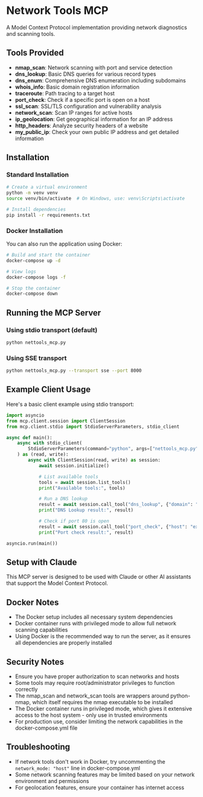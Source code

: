 # Network Tools MCP

A Model Context Protocol implementation providing network diagnostics and scanning tools.

## Tools Provided

- **nmap_scan**: Network scanning with port and service detection
- **dns_lookup**: Basic DNS queries for various record types
- **dns_enum**: Comprehensive DNS enumeration including subdomains
- **whois_info**: Basic domain registration information
- **traceroute**: Path tracing to a target host
- **port_check**: Check if a specific port is open on a host
- **ssl_scan**: SSL/TLS configuration and vulnerability analysis
- **network_scan**: Scan IP ranges for active hosts
- **ip_geolocation**: Get geographical information for an IP address
- **http_headers**: Analyze security headers of a website
- **my_public_ip**: Check your own public IP address and get detailed information

## Installation

### Standard Installation

```bash
# Create a virtual environment
python -m venv venv
source venv/bin/activate  # On Windows, use: venv\Scripts\activate

# Install dependencies
pip install -r requirements.txt
```

### Docker Installation

You can also run the application using Docker:

```bash
# Build and start the container
docker-compose up -d

# View logs
docker-compose logs -f

# Stop the container
docker-compose down
```

## Running the MCP Server

### Using stdio transport (default)

```bash
python nettools_mcp.py
```

### Using SSE transport

```bash
python nettools_mcp.py --transport sse --port 8000
```

## Example Client Usage

Here's a basic client example using stdio transport:

```python
import asyncio
from mcp.client.session import ClientSession
from mcp.client.stdio import StdioServerParameters, stdio_client

async def main():
    async with stdio_client(
        StdioServerParameters(command="python", args=["nettools_mcp.py"])
    ) as (read, write):
        async with ClientSession(read, write) as session:
            await session.initialize()

            # List available tools
            tools = await session.list_tools()
            print("Available tools:", tools)

            # Run a DNS lookup
            result = await session.call_tool("dns_lookup", {"domain": "example.com", "record_type": "A"})
            print("DNS Lookup result:", result)

            # Check if port 80 is open
            result = await session.call_tool("port_check", {"host": "example.com", "port": 80})
            print("Port check result:", result)

asyncio.run(main())
```

## Setup with Claude

This MCP server is designed to be used with Claude or other AI assistants that support the Model Context Protocol.

## Docker Notes

- The Docker setup includes all necessary system dependencies
- Docker container runs with privileged mode to allow full network scanning capabilities
- Using Docker is the recommended way to run the server, as it ensures all dependencies are properly installed

## Security Notes

- Ensure you have proper authorization to scan networks and hosts
- Some tools may require root/administrator privileges to function correctly
- The nmap_scan and network_scan tools are wrappers around python-nmap, which itself requires the nmap executable to be installed
- The Docker container runs in privileged mode, which gives it extensive access to the host system - only use in trusted environments
- For production use, consider limiting the network capabilities in the docker-compose.yml file

## Troubleshooting

- If network tools don't work in Docker, try uncommenting the `network_mode: "host"` line in docker-compose.yml
- Some network scanning features may be limited based on your network environment and permissions
- For geolocation features, ensure your container has internet access